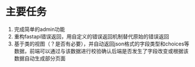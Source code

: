 # 主要任务

1. 完成简单的admin功能
2. 重构fastapi错误返回，用自定义的错误返回机制替代原始的错误返回
3. 基于类的视图（？是否有必要），并自动返回json格式的字段类型和choices等数据，前端可以通过与该数据进行校验确认后端是否发生了字段改变或根据该数据自动生成部分页面
